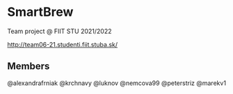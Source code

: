 # SmartBrew

Team project @ FIIT STU 2021/2022

http://team06-21.studenti.fiit.stuba.sk/

## Members

@alexandrafrniak
@krchnavy
@luknov
@nemcova99
@peterstriz
@marekv1

